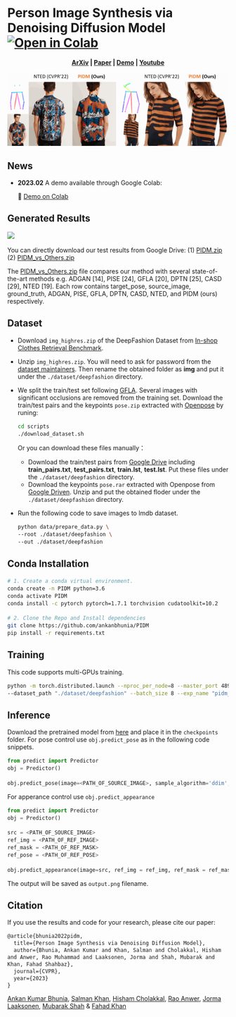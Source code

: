 # Person Image Synthesis via Denoising Diffusion Model [![Open in Colab](https://colab.research.google.com/assets/colab-badge.svg)](https://colab.research.google.com/github/ankanbhunia/PIDM/blob/main/PIDM_demo.ipynb)

 <p align='center'>
  <b>
    <a href="https://arxiv.org/abs/2211.12500">ArXiv</a>
    | 
    <a href="">Paper</a>
    | 
    <a href="https://colab.research.google.com/github/ankanbhunia/PIDM/blob/main/PIDM_demo.ipynb">Demo</a>
    |
    <a href="https://www.youtube.com/watch?v=cHdZTZurX8M">Youtube</a>
  </b>
</p> 
<p align="center">
<img src=Figures/images.gif>
 
## News

- **2023.02** A demo available through Google Colab:

    :rocket:
    [Demo on Colab](https://colab.research.google.com/github/ankanbhunia/PIDM/blob/main/PIDM_demo.ipynb)
    


 
## Generated Results

<img src="https://raw.githubusercontent.com/ankanbhunia/PIDM/main/Figures/intro_fig.jpg"> 

You can directly download our test results from Google Drive: (1) [PIDM.zip](https://drive.google.com/file/d/1zcyTF37UrOmUqtRwwq1kgkyxnNX3oaQN/view?usp=share_link) (2) [PIDM_vs_Others.zip](https://drive.google.com/file/d/1iu75RVQBjR-TbB4ZQUns1oalzYZdNqGS/view?usp=share_link)

The [PIDM_vs_Others.zip](https://drive.google.com/file/d/1iu75RVQBjR-TbB4ZQUns1oalzYZdNqGS/view?usp=share_link) file compares our method with several state-of-the-art methods e.g. ADGAN [14], PISE [24], GFLA [20], DPTN [25], CASD [29],
NTED [19]. Each row contains target_pose, source_image, ground_truth, ADGAN, PISE, GFLA, DPTN, CASD, NTED, and PIDM (ours) respectively. 




## Dataset

- Download `img_highres.zip` of the DeepFashion Dataset from [In-shop Clothes Retrieval Benchmark](https://drive.google.com/drive/folders/0B7EVK8r0v71pYkd5TzBiclMzR00). 

- Unzip `img_highres.zip`. You will need to ask for password from the [dataset maintainers](http://mmlab.ie.cuhk.edu.hk/projects/DeepFashion/InShopRetrieval.html). Then rename the obtained folder as **img** and put it under the `./dataset/deepfashion` directory. 

- We split the train/test set following [GFLA](https://github.com/RenYurui/Global-Flow-Local-Attention). Several images with significant occlusions are removed from the training set. Download the train/test pairs and the keypoints `pose.zip` extracted with [Openpose](https://github.com/CMU-Perceptual-Computing-Lab/openpose) by runing: 

  ```bash
  cd scripts
  ./download_dataset.sh
  ```

  Or you can download these files manually：

  - Download the train/test pairs from [Google Drive](https://drive.google.com/drive/folders/1PhnaFNg9zxMZM-ccJAzLIt2iqWFRzXSw?usp=sharing) including **train_pairs.txt**, **test_pairs.txt**, **train.lst**, **test.lst**. Put these files under the  `./dataset/deepfashion` directory. 
  - Download the keypoints `pose.rar` extracted with Openpose from [Google Driven](https://drive.google.com/file/d/1waNzq-deGBKATXMU9JzMDWdGsF4YkcW_/view?usp=sharing). Unzip and put the obtained floder under the  `./dataset/deepfashion` directory.

- Run the following code to save images to lmdb dataset.

  ```bash
  python data/prepare_data.py \
  --root ./dataset/deepfashion \
  --out ./dataset/deepfashion
  ```


## Conda Installation

``` bash
# 1. Create a conda virtual environment.
conda create -n PIDM python=3.6
conda activate PIDM
conda install -c pytorch pytorch=1.7.1 torchvision cudatoolkit=10.2

# 2. Clone the Repo and Install dependencies
git clone https://github.com/ankanbhunia/PIDM
pip install -r requirements.txt

```


## Training 

This code supports multi-GPUs training.

  ```bash
python -m torch.distributed.launch --nproc_per_node=8 --master_port 48949 train.py \
--dataset_path "./dataset/deepfashion" --batch_size 8 --exp_name "pidm_deepfashion"

  ```


## Inference 

Download the pretrained model from [here](https://drive.google.com/file/d/1WkV5Pn-_fBdiZlvVHHx_S97YESBkx4lD/view?usp=share_link) and place it in the ```checkpoints``` folder.
For pose control use ```obj.predict_pose``` as in the following code snippets. 

  ```python
from predict import Predictor
obj = Predictor()

obj.predict_pose(image=<PATH_OF_SOURCE_IMAGE>, sample_algorithm='ddim', num_poses=4, nsteps=50)

  ```

For apperance control use ```obj.predict_appearance```

  ```python
from predict import Predictor
obj = Predictor()

src = <PATH_OF_SOURCE_IMAGE>
ref_img = <PATH_OF_REF_IMAGE>
ref_mask = <PATH_OF_REF_MASK>
ref_pose = <PATH_OF_REF_POSE>

obj.predict_appearance(image=src, ref_img = ref_img, ref_mask = ref_mask, ref_pose = ref_pose, sample_algorithm = 'ddim',  nsteps = 50)

  ```

The output will be saved as ```output.png``` filename.


## Citation

If you use the results and code for your research, please cite our paper:

```
@article{bhunia2022pidm,
  title={Person Image Synthesis via Denoising Diffusion Model},
  author={Bhunia, Ankan Kumar and Khan, Salman and Cholakkal, Hisham and Anwer, Rao Muhammad and Laaksonen, Jorma and Shah, Mubarak and Khan, Fahad Shahbaz},
  journal={CVPR},
  year={2023}
}
```

[Ankan Kumar Bhunia](https://scholar.google.com/citations?user=2leAc3AAAAAJ&hl=en),
[Salman Khan](https://scholar.google.com/citations?user=M59O9lkAAAAJ&hl=en),
[Hisham Cholakkal](https://scholar.google.com/citations?user=bZ3YBRcAAAAJ&hl=en), 
[Rao Anwer](https://scholar.google.fi/citations?user=_KlvMVoAAAAJ&hl=en),
[Jorma Laaksonen](https://scholar.google.com/citations?user=qQP6WXIAAAAJ&hl=en),
[Mubarak Shah](https://scholar.google.com/citations?user=p8gsO3gAAAAJ&hl=en) &
[Fahad Khan](https://scholar.google.ch/citations?user=zvaeYnUAAAAJ&hl=en&oi=ao)
 
